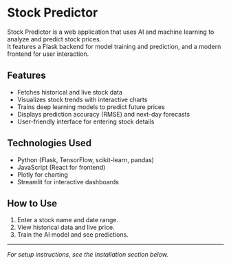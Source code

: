 # Stock Predictor

Stock Predictor is a web application that uses AI and machine learning to analyze and predict stock prices.  
It features a Flask backend for model training and prediction, and a modern frontend for user interaction.

## Features
- Fetches historical and live stock data
- Visualizes stock trends with interactive charts
- Trains deep learning models to predict future prices
- Displays prediction accuracy (RMSE) and next-day forecasts
- User-friendly interface for entering stock details

## Technologies Used
- Python (Flask, TensorFlow, scikit-learn, pandas)
- JavaScript (React for frontend)
- Plotly for charting
- Streamlit for interactive dashboards

## How to Use
1. Enter a stock name and date range.
2. View historical data and live price.
3. Train the AI model and see predictions.

---

*For setup instructions, see the Installation section below.*
